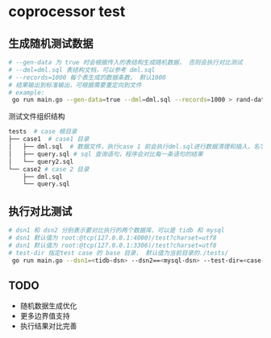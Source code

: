 # coprocessor test

## 生成随机测试数据

```bash
# --gen-data 为 true 时会根据传入的表结构生成随机数据， 否则会执行对比测试
# --dml=dml.sql 表结构文档，可以参考 dml.sql
# --records=1000 每个表生成的数据条数， 默认1000
# 结果输出到标准输出，可根据需要重定向到文件
# example:
 go run main.go --gen-data=true --dml=dml.sql --records=1000 > rand-data.sql
```

测试文件组织结构

```bash
tests  # case 根目录
├── case1  # case1 目录
│   ├── dml.sql  # 数据文件，执行case 1 前会执行dml.sql进行数据清理和插入，名字必须是dml.sql
│   ├── query.sql # sql 查询语句，程序会对比每一条语句的结果 
│   └── query2.sql
└── case2 # case 2 目录
    ├── dml.sql
    └── query.sql

```


## 执行对比测试

```bash
# dsn1 和 dsn2 分别表示要对比执行的两个数据库，可以是 tidb 和 mysql
# dsn1 默认值为 root:@tcp(127.0.0.1:4000)/test?charset=utf8
# dsn1 默认值为 root:@tcp(127.0.0.1:3306)/test?charset=utf8
# test-dir 指定test case 的 base 目录， 默认值为当前目录的./tests/
 go run main.go --dsn1=<tidb-dsn> --dsn2==<mysql-dsn> --test-dir=<case-dir> 
```

## TODO

- 随机数据生成优化
- 更多边界值支持
- 执行结果对比完善
